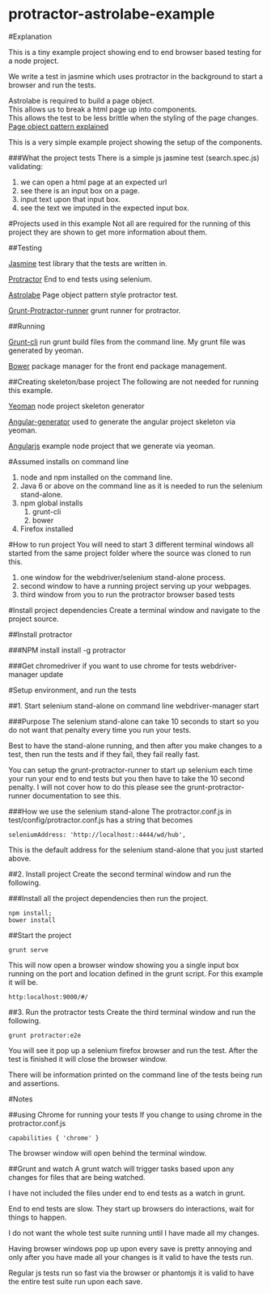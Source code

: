 protractor-astrolabe-example
============================
#Explanation 

This is a tiny example project showing end to end browser based testing for a node project. 

We write a test in jasmine which uses protractor in the background to start a browser and run the tests.

Astrolabe is required to build a page object.  
This allows us to break a html page up into components.  
This allows the test to be less brittle when the styling of the page changes.  
[Page object pattern explained](https://code.google.com/p/selenium/wiki/PageObjects)

This is a very simple example project showing the setup of the components.

###What the project tests
There is a simple js jasmine test (search.spec.js) validating:

1. we can open a html page at an expected url
1. see there is an input box on a page.
1. input text upon that input box.  
1. see the text we imputed in the expected input box.


#Projects used in this example
Not all are required for the running of this project they are shown to get more information about them.

##Testing

[Jasmine](http://jasmine.github.io/) test library that the tests are written in.

[Protractor](https://github.com/juliemr/protractor) End to end tests using selenium.

[Astrolabe](https://github.com/stuplum/astrolabe) Page object pattern style protractor test.

[Grunt-Protractor-runner](https://github.com/teerapap/grunt-protractor-runner) grunt runner for protractor.

##Running

[Grunt-cli](https://github.com/gruntjs/grunt-cli) run grunt build files from the command line.  My grunt file was generated by yeoman.

[Bower](https://github.com/bower/bower) package manager for the front end package management.

##Creating skeleton/base project
The following are not needed for running this example.

[Yeoman](http://yeoman.io) node project skeleton generator

[Angular-generator](https://github.com/yeoman/generator-angular) used to generate the angular project skeleton via yeoman.

[Angularjs](http://angularjs.org) example node project that we generate via yeoman.


#Assumed installs on command line
1. node and npm installed on the command line.
1. Java 6 or above on the command line as it is needed to run the selenium stand-alone.
1. npm global installs
	1. grunt-cli
	1. bower 
1. Firefox installed

#How to run project
You will need to start 3 different terminal windows all started from the same project folder where the source was cloned to run this.

1. one window for the webdriver/selenium stand-alone process.
1. second window to have a running project serving up your webpages.
1. third window from you to run the protractor browser based tests

#Install project dependencies
Create a terminal window and navigate to the project source.

##Install protractor

###NPM install
	install -g protractor

###Get chromedriver if you want to use chrome for tests
	webdriver-manager update



#Setup environment, and run the tests

##1. Start selenium stand-alone on command line
	webdriver-manager start

###Purpose
The selenium stand-alone can take 10 seconds to start so you do not want that penalty every time you run your tests.  

Best to have the stand-alone running, and then after you make changes to a test, then run the tests and if they fail, they fail really fast.

You can setup the grunt-protractor-runner to start up selenium each time your run your end to end tests but you then have to take the 10 second penalty.  I will not cover how to do this please see the grunt-protractor-runner documentation to see this.



###How we use the selenium stand-alone
The protractor.conf.js in test/config/protractor.conf.js has a string that becomes

	seleniumAddress: 'http://localhost::4444/wd/hub',

This is the default address for the selenium stand-alone that you just started above.

 
##2. Install project 
Create the second terminal window and run the following.

###Install all the project dependencies then run the project.

	npm install;
	bower install


##Start the project

	grunt serve

This will now open a browser window showing you a single input box running on the port and location defined in the grunt script.  For this example it will be.

	http:localhost:9000/#/


##3. Run the protractor tests
Create the third terminal window and run the following.

	grunt protractor:e2e

You will see it pop up a selenium firefox browser and run the test.  After the test is finished it will close the browser window.

There will be information printed on the command line of the tests being run and assertions.


#Notes 

##using Chrome for running your tests
If you change to using chrome in the protractor.conf.js

	capabilities { 'chrome' }

The browser window will open behind the terminal window.  

##Grunt and watch
A grunt watch will trigger tasks based upon any changes for files that are being watched.  

I have not included the files under end to end tests as a watch in grunt.  

End to end tests are slow.  They start up browsers do interactions, wait for things to happen.  

I do not want the whole test suite running until I have made all my changes.  

Having browser windows pop up upon every save is pretty annoying and only after you have made all your changes is it valid to have the tests run.  

Regular js tests run so fast via the browser or phantomjs it is valid to have the entire test suite run upon each save.


